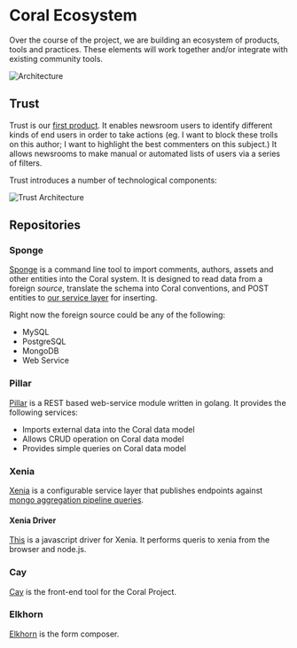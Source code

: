 # Coral Ecosystem

Over the course of the project, we are building an ecosystem of products, tools and practices. These elements will work together and/or integrate with existing community tools.

![Architecture](/images/coral-ecosystem-current.png)

## Trust

Trust is our [first product](https://coralproject.net/first-product/). It enables newsroom users to identify different kinds of end users in order to take actions (eg. I want to block these trolls on this author; I want to highlight the best commenters on this subject.) It allows newsrooms to make manual or automated lists of users via a series of filters. 

Trust introduces a number of technological components:

![Trust Architecture](/images/trust-architecture.png)

## Repositories

### Sponge

[Sponge](https://github.com/coralproject/sponge) is a command line tool to import comments, authors, assets and other entities into the Coral system. It is designed to read data from a foreign _source_, translate the schema into Coral conventions, and POST entities to [our service layer](https://github.com/coralproject/pillar) for inserting.

Right now the foreign source could be any of the following:

  * MySQL
  * PostgreSQL
  * MongoDB
  * Web Service

### Pillar

[Pillar](https://github.com/coralproject/pillar) is a REST based web-service module written in golang. It provides the following services:

  * Imports external data into the Coral data model
  * Allows CRUD operation on Coral data model
  * Provides simple queries on Coral data model

### Xenia

[Xenia](https://github.com/coralproject/xenia) is a configurable service layer that publishes endpoints against [mongo aggregation pipeline queries](https://docs.mongodb.org/manual/core/aggregation-introduction/).


#### Xenia Driver

[This](https://github.com/coralproject/xenia-driver-js) is a javascript driver for Xenia. It performs queris to xenia from the browser and node.js.

### Cay

[Cay](https://github.com/coralproject/cay) is the front-end tool for the Coral Project.

### Elkhorn

[Elkhorn](https://github.com/coralproject/elkhorn) is the form composer.
